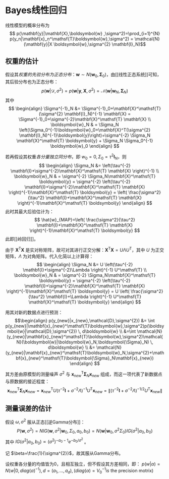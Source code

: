 # Bayes线性回归

线性模型的概率分布为
$$ p(\mathbf{y}|\mathbf{X},\boldsymbol{w} ,\sigma^2)=\prod_{i=1}^{N} p(y_n|\mathbf{x}_n^\mathsf{T}\boldsymbol{w},\sigma^2) = \mathcal{N}(\mathbf{y}|X \boldsymbol{w},\sigma^{2} \mathbf{I}_N)$$

## 权重的估计

假设其*权重的先验分布为正态分布*：$\boldsymbol{w} \sim N(\boldsymbol{w}_0,\boldsymbol{\Sigma}_0)$，由[[线性正态系统]]可知，其后验分布也为正态分布：
$$ p(\boldsymbol{w}|\mathcal{D},\sigma^{2})=p(\boldsymbol{w}|\mathbf{y},\mathbf{X},\sigma^{2})=\mathcal{N}(\boldsymbol{w}|\boldsymbol{w}_N,\boldsymbol{\Sigma}_N) $$
其中
$$ \begin{align}
\Sigma^{-1}_N &= \Sigma^{-1}_0+\mathbf{X}^\mathsf{T} (\sigma^{2} \mathbf{I}_N)^{-1} \mathbf{X} = \Sigma^{-1}_0+\sigma^{-2}\mathbf{X}^\mathsf{T} \mathbf{X} \\
\boldsymbol{w}_N & = \Sigma_N \left(\Sigma_0^{-1}\boldsymbol{w}_0+\mathbf{X}^T(\sigma^{2} \mathbf{I}_N)^{-1}\boldsymbol{y}\right)=\sigma^{-2} \Sigma_N \mathbf{X}^\mathsf{T} \boldsymbol{y} + \Sigma_N \Sigma_0^{-1} \boldsymbol{w}_0
\end{align} $$

若再假设其权重*各分量独立同分布*，即 $w_0=0,\Sigma_0=\tau^{2}\mathbf{I}_N$，则
$$ \begin{align}
\Sigma_N &= \left(\tau^{-2} \mathbf{I}+\sigma^{-2}\mathbf{X}^\mathsf{T} \mathbf{X}  \right)^{-1}  \\
\boldsymbol{w}_N & = \sigma^{-2} \Sigma_N\mathbf{X}^\mathsf{T} \boldsymbol{y} =  \sigma^{-2} \left(\tau^{-2} \mathbf{I}+\sigma^{-2}\mathbf{X}^\mathsf{T} \mathbf{X}  \right)^{-1}\mathbf{X}^\mathsf{T} \boldsymbol{y} = \left( \frac{\sigma^2}{\tau^2} \mathbf{I}+\mathbf{X}^\mathsf{T} \mathbf{X}  \right)^{-1}\mathbf{X}^\mathsf{T} \boldsymbol{y}
\end{align} $$
此时其最大后验估计为：
$$ \hat{w}_{MAP}=\left( \frac{\sigma^2}{\tau^2} \mathbf{I}+\mathbf{X}^\mathsf{T} \mathbf{X}  \right)^{-1}\mathbf{X}^\mathsf{T} \boldsymbol{y} $$
此即[[岭回归]]。

由于 $\mathbf{X}^\mathsf{T} \mathbf{X}$ 是实对称矩阵，故可对其进行正交分解：$\mathbf{X}^\mathsf{T} \mathbf{X}=U \Lambda U^\mathsf{T}$，其中 $U$ 为正交矩阵，$\Lambda$ 为对角矩阵。代入化简以上计算得：
$$ \begin{align}
\Sigma_N &= U \left(\tau^{-2} \mathbf{I}+\sigma^{-2}\Lambda  \right)^{-1} U^\mathsf{T}  \\
\boldsymbol{w}_N & = \sigma^{-2} \Sigma_N\mathbf{X}^\mathsf{T} \boldsymbol{y} =  \sigma^{-2} \left(\tau^{-2} \mathbf{I}+\sigma^{-2}\mathbf{X}^\mathsf{T} \mathbf{X}  \right)^{-1}\mathbf{X}^\mathsf{T} \boldsymbol{y} = U \left( \frac{\sigma^2}{\tau^2} \mathbf{I}+\Lambda \right)^{-1} U^\mathsf{T} \mathbf{X}^\mathsf{T} \boldsymbol{y}
\end{align} $$


用其对新的数据点进行预测：
$$\begin{align}
p(y_{new}|x_{new},\mathcal{D},\sigma^{2}) &= \int  p(y_{new}|\mathbf{x}_{new}^\mathsf{T}\boldsymbol{w},\sigma^2)p(\boldsymbol{w}|\mathcal{D},\sigma^{2})  \, d\boldsymbol{w} \\
&=\int  \mathcal{N}(y_{new}|\mathbf{x}_{new}^\mathsf{T}\boldsymbol{w},\sigma^2)\mathcal{N}(\boldsymbol{w}|\boldsymbol{w}_N,\boldsymbol{\Sigma}_N)  \, d\boldsymbol{w} \\
 &= \mathcal{N}(y_{new}|\mathbf{x}_{new}^\mathsf{T}\boldsymbol{w}_N,\sigma^{2}+\mathbf{x}_{new}^\mathsf{T}\boldsymbol{\Sigma}_N\mathbf{x}_{new})
\end{align}
 $$

其方差由原模型的测量噪声 $\sigma^{2}$ 与 $\mathbf{x}_{new}^\mathsf{T}\boldsymbol{\Sigma}_N\mathbf{x}_{new}$ 组成，而这一项代表了新数据点与原数据的接近程度：
$$ \mathbf{x}_{new}^\mathsf{T}\boldsymbol{\Sigma}_N\mathbf{x}_{new}=\mathbf{x}_{new}^\mathsf{T}U \left(\tau^{-2} \mathbf{I}+\sigma^{-2}\Lambda  \right)^{-1} U^\mathsf{T}\mathbf{x}_{new}=\| \left(\tau^{-2} \mathbf{I}+\sigma^{-2}\Lambda  \right)^{-1 / 2} U^\mathsf{T}\mathbf{x}_{new} \| $$

## 测量误差的估计

假设 $\omega,\sigma^{2}$ 服从正态[[逆Gamma分布]]：
$$P(\boldsymbol{w},\sigma^2)=NIG(\boldsymbol{w},\sigma^2|\boldsymbol{w}_0,\Sigma_0,a_0,b_0)=N(\boldsymbol{w}|\boldsymbol{w}_0,\sigma^2 \Sigma_0)IG(\sigma^2|a_0,b_0)$$
其中 $IG(\sigma^2|a_0,b_0) \propto (\sigma^2)^{-a_0-1}e^{-b_0/\sigma^2}$ 。

记 $\beta=\frac{1}{\sigma^{2}}$，故其服从Gamma分布。

设权重各分量的均值皆为0，且相互独立，但不假设其方差相同，即：
$p(w|\alpha)=N(w|0,diag(\alpha)^{-1}),d=(a_{1},...,a_{d}),(diag(\alpha)=V_{0}^{-1}is$ the precision motrix)